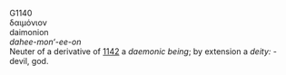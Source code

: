 <body>
  <p>G1140<br>  δαιμόνιον  <br> daimonion  <br><i>dahee-mon‘-ee-on </i><br>Neuter of a derivative of <a href="g1142.htm">1142</a>  a <i>daemonic</i> <i>being</i>; by extension a <i>deity:</i> - devil, god.<br></p>
 </body>